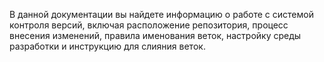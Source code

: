  В данной документации вы найдете информацию о работе с системой контроля версий, включая расположение репозитория, процесс внесения изменений, правила именования веток, настройку среды разработки и инструкцию для слияния веток.
